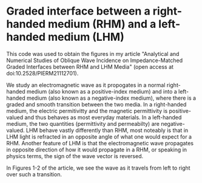 # Graded interface between a right-handed medium (RHM) and a left-handed medium (LHM)
This code was used to obtain the figures in my article "Analytical and Numerical Studies of Oblique Wave Incidence on Impedance-Matched Graded Interfaces between RHM and LHM Media" (open access at doi:10.2528/PIERM21112701).

We study an electromagnetic wave as it propogates in a normal right-handed medium (also known as a positive-index medium) and into a left-handed medium (also known as a negative-index medium), where there is a graded and smooth transition between the two media. In a right-handed medium, the electric permitivitty and the magnetic permittivity is positive-valued and thus behaves as most everyday materials. In a left-handed medium, the two quantities (permittivity and permeabilty) are negative-valued. LHM behave vastly differently than RHM, most noteably is that in LHM light is refracted in an opposite angle of what one would expect for a RHM. Another feature of LHM is that the electromagnetic wave propagates in opposite direction of how it would propagate in a RHM, or speaking in physics terms, the sign of the wave vector is reversed. 

In Figures 1-2 of the article, we see the wave as it travels from left to right over such a transition. 
